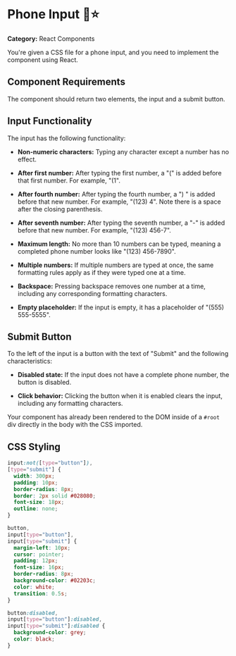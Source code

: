 # Phone Input 🔵⭐

**Category:** React Components

You're given a CSS file for a phone input, and you need to implement the component using React.

## Component Requirements

The component should return two elements, the input and a submit button.

## Input Functionality

The input has the following functionality:

- **Non-numeric characters:** Typing any character except a number has no effect.

- **After first number:** After typing the first number, a "(" is added before that first number. For example, "(1".

- **After fourth number:** After typing the fourth number, a ") " is added before that new number. For example, "(123) 4". Note there is a space after the closing parenthesis.

- **After seventh number:** After typing the seventh number, a "-" is added before that new number. For example, "(123) 456-7".

- **Maximum length:** No more than 10 numbers can be typed, meaning a completed phone number looks like "(123) 456-7890".

- **Multiple numbers:** If multiple numbers are typed at once, the same formatting rules apply as if they were typed one at a time.

- **Backspace:** Pressing backspace removes one number at a time, including any corresponding formatting characters.

- **Empty placeholder:** If the input is empty, it has a placeholder of "(555) 555-5555".

## Submit Button

To the left of the input is a button with the text of "Submit" and the following characteristics:

- **Disabled state:** If the input does not have a complete phone number, the button is disabled.

- **Click behavior:** Clicking the button when it is enabled clears the input, including any formatting characters.

Your component has already been rendered to the DOM inside of a `#root` div directly in the body with the CSS imported.

## CSS Styling

```css
input:not([type="button"]),
[type="submit"] {
  width: 300px;
  padding: 10px;
  border-radius: 8px;
  border: 2px solid #028080;
  font-size: 18px;
  outline: none;
}

button,
input[type="button"],
input[type="submit"] {
  margin-left: 10px;
  cursor: pointer;
  padding: 12px;
  font-size: 16px;
  border-radius: 8px;
  background-color: #02203c;
  color: white;
  transition: 0.5s;
}

button:disabled,
input[type="button"]:disabled,
input[type="submit"]:disabled {
  background-color: grey;
  color: black;
}
```
